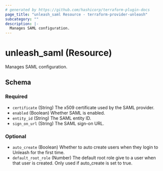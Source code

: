 ```yaml
---
# generated by https://github.com/hashicorp/terraform-plugin-docs
page_title: "unleash_saml Resource - terraform-provider-unleash"
subcategory: ""
description: |-
  Manages SAML configuration.
---
```


# unleash_saml (Resource)

Manages SAML configuration.



<!-- schema generated by tfplugindocs -->
## Schema

### Required

- `certificate` (String) The x509 certificate used by the SAML provider.
- `enabled` (Boolean) Whether SAML is enabled.
- `entity_id` (String) The SAML entity ID.
- `sign_on_url` (String) The SAML sign-on URL.

### Optional

- `auto_create` (Boolean) Whether to auto create users when they login to Unleash for the first time.
- `default_root_role` (Number) The default root role give to a user when that user is created. Only used if auto_create is set to true.
